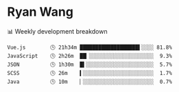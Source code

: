 # Ryan Wang

 <!-- waka-box start -->
📊 Weekly development breakdown
```text
Vue.js        🕓 21h34m ███████████████████▌░░░░ 81.8%
JavaScript    🕓 2h26m  ██▏░░░░░░░░░░░░░░░░░░░░░  9.3%
JSON          🕓 1h30m  █▍░░░░░░░░░░░░░░░░░░░░░░  5.7%
SCSS          🕓 26m    ▍░░░░░░░░░░░░░░░░░░░░░░░  1.7%
Java          🕓 10m    ▏░░░░░░░░░░░░░░░░░░░░░░░  0.7%
```
<!-- Powered by https://github.com/YouEclipse/waka-box-go . -->
<!-- waka-box end -->